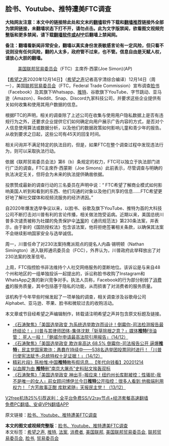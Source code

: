  <h2>脸书、Youtube、推特遭美FTC调查</h2> <p class="notice"><b>大陆网友注意：本文中的链接除此处和文末的<a href="https://github.com/bannedbook/fanqiang" >翻墙</a>软件下载和<a href="https://github.com/killgcd/justmysocks/blob/master/README.md">翻墙推荐</a>链接外全部为禁网链接，未翻墙状态下打不开，请勿点击。此为文字版禁闻，欲看图文视频完整版和更多禁闻，请下载<a href="https://github.com/bannedbook/fanqiang">翻墙软件或APP</a>后翻墙上禁闻网。</p><p>备注：翻墙看新闻非常安全，翻墙以真实身份发表敏感言论有一定风险，但只看不说则没有任何风险，翻的人太多，政府管不过来，也不管。信息自由是天赋人权，请放心大胆的翻墙。</b></p>  <div class="entry"> <figure><figcaption><a href="https://www.bannedbook.org/bnews/tag/%E7%BE%8E%E5%9B%BD%E8%81%94%E9%82%A6/" class="st_tag internal_tag" rel="tag" title="标签 美国联邦 下的日志">美国联邦</a><a href="https://www.bannedbook.org/bnews/tag/%E8%B4%B8%E6%98%93%E5%A7%94%E5%91%98%E4%BC%9A/" class="st_tag internal_tag" rel="tag" title="标签 贸易委员会 下的日志">贸易委员会</a>（FTC）主席乔·西蒙(Joe Simon)(AP)</figcaption></figure> <p>【<span class='wp_keywordlink_affiliate'><a href="https://www.soundofhope.org" title="希望之声" target="_blank">希望之声</a></span>2020年12月14日】（<a href="https://www.bannedbook.org/bnews/tag/%e5%b8%8c%e6%9c%9b%e4%b9%8b%e5%a3%b0/" class="st_tag internal_tag" rel="tag" title="标签 希望之声 下的日志">希望之声</a>记者高宇清综合编译）12月14日（周一），美国<a href="https://www.bannedbook.org/bnews/tag/%E8%81%94%E9%82%A6%E8%B4%B8%E6%98%93%E5%A7%94%E5%91%98%E4%BC%9A/" class="st_tag internal_tag" rel="tag" title="标签 联邦贸易委员会 下的日志">联邦贸易委员会</a>（FTC，Federal Trade Commission）宣布调查<a href="https://www.bannedbook.org/bnews/tag/%e8%84%b8%e4%b9%a6/" class="st_tag internal_tag" rel="tag" title="标签 脸书 下的日志">脸书</a>（Facebook）及其旗下Whatsapp、<a href="https://www.bannedbook.org/bnews/tag/%e6%8e%a8%e7%89%b9/" class="st_tag internal_tag" rel="tag" title="标签 推特 下的日志">推特</a>、谷歌旗下YouTube、字节跳动、亚马逊（Amazon）、Reddit、Snap、Discord九家科技公司，并要求这些企业提供有关如何收集和使用其用户数据的信息。</p> <p>根据FTC的声明，相关的调查除了上述公司在收集与使用用户隐私数据上是否有违规行为之外，还要求企业提供它们如何确定向用户展示广告内容的方式，是否对个人信息使用算法或数据分析，以及他们的数据政策如何影响儿童和青少年的报告。从收到要求之日起，这些公司有45天的回复时间。</p> <p>相关问询并不满足特定的执法目的，但是，如果FTC在整个调查过程中发现违法行为，则可以采取执法行动。</p>  <p>依据《联邦贸易委员会法》第6（b）条规定的权力，FTC可以独立于执法部门进行广泛的调查。FTC主席乔·西蒙斯（Joe Simons）此前表示，尽管调查与明确的执法决定无关，但将会为未来的执法提供确凿依据。</p> <p>投票赞成最新的调查行动的三名委员在声明中说：“ FTC希望了解商业模式如何影响美国人听到和看到的东西、他们沟通的对象以及他们共享的信息&#8230;&#8230;FTC希望更好地了解社交媒体和视频流服务的经济诱因。”</p> <p>自2020年爆发选举争议以来，以脸书、谷歌及旗下YouTube、推特为首的大科技公司不断打击对川普有利的言论传播，相关做法饱受诟病。近期以来，美国总统川普多次谴责被称为社媒的免责保护伞<a href="https://www.bannedbook.org/bnews/tag/%E6%B3%95%E6%A1%88/" class="st_tag internal_tag" rel="tag" title="标签 法案 下的日志">法案</a>的《通讯规范法》第230条法案，并表示，由于新的《国防授权法》包含该法案，他将拒绝签署相关条款，以确保其法案不会继续影响国家安全与选举诚信。</p>  <p>周一，川普任命了对230法案持鹰派观点的提名人内森·锡明顿（Nathan Simington）进入联邦通讯委员会（FCC），外界认为，川普政府此举释放出了对230法案的改革信号。</p> <p>上周，FTC指控脸书非法维持个人社交网络服务的垄断地位。该诉讼是与来自48个州和地区的一组单独投诉一起提出的，诉讼称脸书收购了Instagram和WhatsApp之类的新兴竞争对手。执法人员称，Facebook的行为部分削弱了<a href="https://www.bannedbook.org/bnews/tag/%E6%B6%88%E8%B4%B9%E8%80%85/" class="st_tag internal_tag" rel="tag" title="标签 消费者 下的日志">消费者</a>的服务质量，其中包括基于隐私的功能，从而损害了对消费者的服务质量。</p> <p>该机构于今年早些时候发起了一项单独的调查，相关调查涉及谷歌母公司Alphabet、亚马逊、苹果、脸书和微软过去的收购活动。</p>  <p>本文章或节目经希望之声编辑制作，转载请注明希望之声并包含原文标题及链接。</p> <ul class='op-related-articles' title='相关阅读'> <li><a href='https://www.bannedbook.org/bnews/bannedvideo/20201215/1447871.html' target='_blank'>《石涛聚焦》「美国选举政变 为系统选举欺诈而设计！倒霉你-司法检测报告最终结论！」川普与其律师团体-集体沈默「斩草除根之意？」媒体<b>推特</b>FB油管： 死人一般！「鲍威尔申请最高法院引用报告」（14/12）</a></li> <li><a href='https://www.bannedbook.org/bnews/bannedvideo/20201215/1447771.html' target='_blank'>《石涛聚焦》「美国选举政变 欺诈率高达 68.5% 倒霉你-司法报告公开 逼爆<b>推特</b>」民主党国家欺诈：愚蠢在持续中——538名选举团投票同时进行！「川普行使宪法赋予-总统特权十足证据！」（14/12）</a></li> <li><a href='https://www.bannedbook.org/bnews/taiwannews/20201214/1447693.html' target='_blank'>精彩片段》陈柏惟:中国<b>推特</b>散布假讯息...【年代向钱看】20201214</a></li> <li><a href='https://www.bannedbook.org/bnews/baitai/20201214/1447569.html' target='_blank'>以血腥为由 <b>推特</b>删"南京大屠杀"史料贴文挨轰双标</a></li> <li><a href='https://www.bannedbook.org/bnews/bannedvideo/20201214/1447485.html' target='_blank'>《石涛聚焦》「美国选举政变 神出手-报应来！纽约州长库默被控：性骚扰-我不是唯一的女人」前女顾问博伊兰今日<b>推特</b>公开指控：很多人看到 他极端利用权力！「方芳故事正酣 库默紧随」天报民主党！（13/12）</a></li> </ul> <p class="texttj"> <a href="https://github.com/bannedbook/fanqiang/wiki/V2ray%E6%9C%BA%E5%9C%BA" target="_blank">V2free机场25%引荐返利：全平台免费SS/V2ray节点+经济套餐高速翻墙</a><br/> <a href="https://github.com/bannedbook/fanqiang/wiki/%E7%A6%81%E9%97%BB%E7%BD%91%E5%AE%89%E5%8D%93%E7%BF%BB%E5%A2%99%E6%96%B0%E9%97%BBAPP" target="_blank">免费PC翻墙、安卓VPN翻墙APP</a></p><p>原文链接：<a class="src_link"  href="https://www.soundofhope.org/post/453664" target="_blank">脸书、Youtube、推特遭美FTC调查</a></p><a name='sharetosocial'></a>       <div><b>本文的图文或视频完整版</b>：<a href='https://www.bannedbook.org/bnews/comments/20201215/1448061.html'>脸书、Youtube、推特遭美FTC调查</a></div>  </div><!--END ENTRY--> <div class="postfooter"> <div>本文标签：<a href="https://www.bannedbook.org/bnews/tag/%e5%b8%8c%e6%9c%9b%e4%b9%8b%e5%a3%b0/" rel="tag">希望之声</a>, <a href="https://www.bannedbook.org/bnews/tag/%e6%8e%a8%e7%89%b9/" rel="tag">推特</a>, <a href="https://www.bannedbook.org/bnews/tag/%E6%B3%95%E6%A1%88/" rel="tag">法案</a>, <a href="https://www.bannedbook.org/bnews/tag/%E6%B6%88%E8%B4%B9%E8%80%85/" rel="tag">消费者</a>, <a href="https://www.bannedbook.org/bnews/tag/%E7%BE%8E%E5%9B%BD%E8%81%94%E9%82%A6/" rel="tag">美国联邦</a>, <a href="https://www.bannedbook.org/bnews/tag/%E7%BE%8E%E5%9B%BD%E8%81%94%E9%82%A6%E8%B4%B8%E6%98%93%E5%A7%94%E5%91%98%E4%BC%9A/" rel="tag">美国联邦贸易委员会</a>, <a href="https://www.bannedbook.org/bnews/tag/%E8%81%94%E9%82%A6%E8%B4%B8%E6%98%93%E5%A7%94%E5%91%98%E4%BC%9A/" rel="tag">联邦贸易委员会</a>, <a href="https://www.bannedbook.org/bnews/tag/%e8%84%b8%e4%b9%a6/" rel="tag">脸书</a>, <a href="https://www.bannedbook.org/bnews/tag/%E8%B4%B8%E6%98%93%E5%A7%94%E5%91%98%E4%BC%9A/" rel="tag">贸易委员会</a></div>  </div><!--END POSTFOOTER--> 